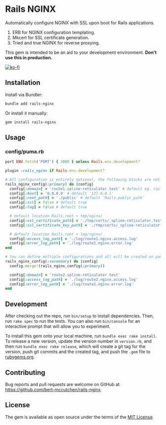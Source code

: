 # Rails NGINX

Automatically configure NGINX with SSL upon boot for Rails applications.

1. ERB for NGINX configuration templating.
2. Mkcert for SSL certificate generation.
3. Tried and true NGINX for reverse proxying.

This gem is intended to be an aid to your development environment. **Don't use this in production.**

[![ko-fi](https://ko-fi.com/img/githubbutton_sm.svg)](https://ko-fi.com/M4M76DVZR)

## Installation

Install via Bundler:
```bash
bundle add rails-nginx
```

Or install it manually:
```bash
gem install rails-nginx
```

## Usage

### config/puma.rb
```ruby
port ENV.fetch('PORT') { 3000 } unless Rails.env.development?

plugin :rails_nginx if Rails.env.development?

# All configuration is entirely optional, the following blocks are not required.
rails_nginx_config(:primary) do |config|
  config[:domain] = 'route1.spline-reticulator.test' # default eg. rails-app-name.test
  config[:host] = '0.0.0.0' # default '127.0.0.1'
  config[:root_path] = './public' # default `Rails.public_path`
  config[:ssl] = false # default true
  config[:log] = false # default true

  # default location Rails.root + tmp/nginx/
  config[:ssl_certificate_path] = './tmp/certs/_spline-reticulator.test.pem'
  config[:ssl_certificate_key_path] = './tmp/certs/_spline-reticulator-key.test.pem'

  # default location Rails.root + log/nginx/
  config[:access_log_path] = './log/route1.nginx.access.log'
  config[:error_log_path] = './log/route1.nginx.error.log'
end

# You can define multiple configurations and all will be created on puma boot.
rails_nginx_config(:secondary) do |config|
  config.merge!(rails_nginx_config(:primary))

  config[:domain] = 'route2.spline-reticulator.test'
  config[:access_log_path] = './log/route2.nginx.access.log'
  config[:error_log_path] = './log/route2.nginx.error.log'
end
```

## Development

After checking out the repo, run `bin/setup` to install dependencies. Then, run `rake spec` to run the tests. You can also run `bin/console` for an interactive prompt that will allow you to experiment.

To install this gem onto your local machine, run `bundle exec rake install`. To release a new version, update the version number in `version.rb`, and then run `bundle exec rake release`, which will create a git tag for the version, push git commits and the created tag, and push the `.gem` file to [rubygems.org](https://rubygems.org).

## Contributing

Bug reports and pull requests are welcome on GitHub at https://github.com/bert-mccutchen/rails-nginx.

## License

The gem is available as open source under the terms of the [MIT License](https://opensource.org/licenses/MIT).
